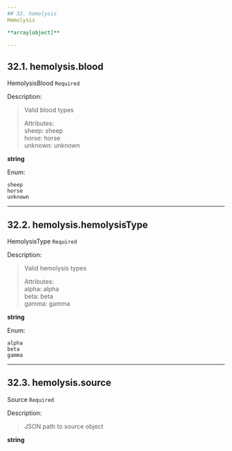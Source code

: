 ```yaml
---
## 32. hemolysis
Hemolysis  

**array[object]**

---
```

## 32.1. hemolysis.blood
HemolysisBlood  `Required`

Description:
> Valid blood types  
>  
> Attributes:  
>     sheep: sheep  
>     horse: horse  
>     unknown: unknown  

**string**

Enum:

	sheep
	horse
	unknown

---
## 32.2. hemolysis.hemolysisType
HemolysisType  `Required`

Description:
> Valid hemolysis types  
>  
> Attributes:  
>     alpha: alpha  
>     beta: beta  
>     gamma: gamma  

**string**

Enum:

	alpha
	beta
	gamma

---
## 32.3. hemolysis.source
Source  `Required`

Description:
> JSON path to source object  

**string**
